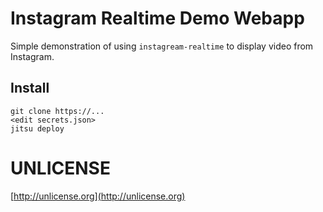 # Instagram Realtime Demo Webapp

Simple demonstration of using `instagream-realtime` to display video from
Instagram.

## Install

```
git clone https://...
<edit secrets.json>
jitsu deploy
```

##

# UNLICENSE

[http://unlicense.org](http://unlicense.org)
